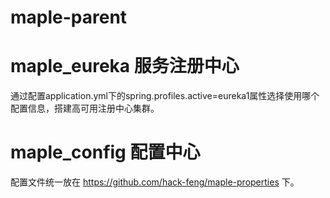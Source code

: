 # maple-parent

  # maple_eureka  服务注册中心
  通过配置application.yml下的spring.profiles.active=eureka1属性选择使用哪个配置信息，搭建高可用注册中心集群。 
  
  # maple_config  配置中心
  配置文件统一放在 https://github.com/hack-feng/maple-properties 下。
